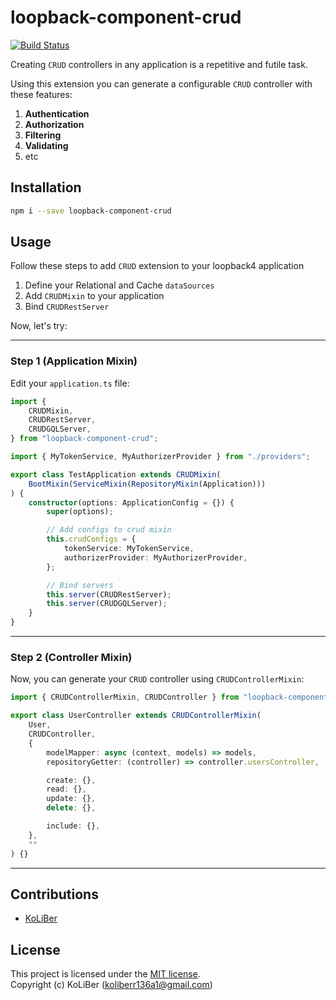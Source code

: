 # loopback-component-crud

[![Build Status](https://travis-ci.com/loopback4/loopback-component-crud.svg?branch=master)](https://travis-ci.com/loopback4/loopback-component-crud)

Creating `CRUD` controllers in any application is a repetitive and futile task.

Using this extension you can generate a configurable `CRUD` controller with these features:

1. **Authentication**
2. **Authorization**
3. **Filtering**
4. **Validating**
5. etc

## Installation

```bash
npm i --save loopback-component-crud
```

## Usage

Follow these steps to add `CRUD` extension to your loopback4 application

1. Define your Relational and Cache `dataSources`
2. Add `CRUDMixin` to your application
3. Bind `CRUDRestServer`

Now, let's try:

---

### Step 1 (Application Mixin)

Edit your `application.ts` file:

```ts
import {
    CRUDMixin,
    CRUDRestServer,
    CRUDGQLServer,
} from "loopback-component-crud";

import { MyTokenService, MyAuthorizerProvider } from "./providers";

export class TestApplication extends CRUDMixin(
    BootMixin(ServiceMixin(RepositoryMixin(Application)))
) {
    constructor(options: ApplicationConfig = {}) {
        super(options);

        // Add configs to crud mixin
        this.crudConfigs = {
            tokenService: MyTokenService,
            authorizerProvider: MyAuthorizerProvider,
        };

        // Bind servers
        this.server(CRUDRestServer);
        this.server(CRUDGQLServer);
    }
}
```

---

### Step 2 (Controller Mixin)

Now, you can generate your `CRUD` controller using `CRUDControllerMixin`:

```ts
import { CRUDControllerMixin, CRUDController } from "loopback-component-crud";

export class UserController extends CRUDControllerMixin(
    User,
    CRUDController,
    {
        modelMapper: async (context, models) => models,
        repositoryGetter: (controller) => controller.usersController,

        create: {},
        read: {},
        update: {},
        delete: {},

        include: {},
    },
    ""
) {}
```

---

## Contributions

-   [KoLiBer](https://www.linkedin.com/in/mohammad-hosein-nemati-665b1813b/)

## License

This project is licensed under the [MIT license](LICENSE).  
Copyright (c) KoLiBer (koliberr136a1@gmail.com)
